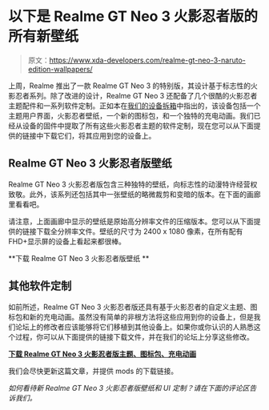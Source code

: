 # 以下是 Realme GT Neo 3 火影忍者版的所有新壁纸

> 原文：<https://www.xda-developers.com/realme-gt-neo-3-naruto-edition-wallpapers/>

上周，Realme 推出了一款 Realme GT Neo 3 的特别版，其设计基于标志性的火影忍者系列。除了改进的设计，Realme GT Neo 3 还配备了几个很酷的火影忍者主题配件和一系列软件定制。正如本在[我们的设备拆箱](https://www.xda-developers.com/realme-gt-neo-3-naruto-edition-unboxing/)中指出的，该设备包括一个主题用户界面，火影忍者壁纸，一个新的图标包，和一个独特的充电动画。我们已经从设备的固件中提取了所有这些火影忍者主题的软件定制，现在您可以从下面提供的链接中下载它们，将其应用到您的设备上。

## Realme GT Neo 3 火影忍者版壁纸

Realme GT Neo 3 火影忍者版包含三种独特的壁纸，向标志性的动漫特许经营权致敬。此外，该系列还包括其中一张壁纸的略微裁剪和变暗的版本。在下面的画廊里看看吧。

请注意，上面画廊中显示的壁纸是原始高分辨率文件的压缩版本。您可以从下面提供的链接下载全分辨率文件。壁纸的尺寸为 2400 x 1080 像素，在所有配有 FHD+显示屏的设备上看起来都很棒。

**下载 Realme GT Neo 3 火影忍者版壁纸 **

## 其他软件定制

如前所述，Realme GT Neo 3 火影忍者版还具有基于火影忍者的自定义主题、图标包和新的充电动画。虽然没有简单的非根方法将这些应用到你的设备上，但是我们论坛上的修改者应该能够将它们移植到其他设备上。如果你或你认识的人熟悉这个过程，你可以从下面提供的链接下载文件，并在我们的论坛上分享这些修改。

**[下载 Realme GT Neo 3 火影忍者版主题、图标包、充电动画](https://www.androidfilehost.com/?fid=14655340768118481134)**

我们会尽快更新这篇文章，并提供 mods 的下载链接。

*如何看待新 Realme GT Neo 3 火影忍者版壁纸和 UI 定制？请在下面的评论区告诉我们。*